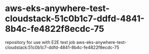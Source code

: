 # aws-eks-anywhere-test-cloudstack-51c0b1c7-ddfd-4841-8b4c-fe4822f8ecdc-75
repository for use with E2E test job aws-eks-anywhere-test-cloudstack:51c0b1c7-ddfd-4841-8b4c-fe4822f8ecdc-75
